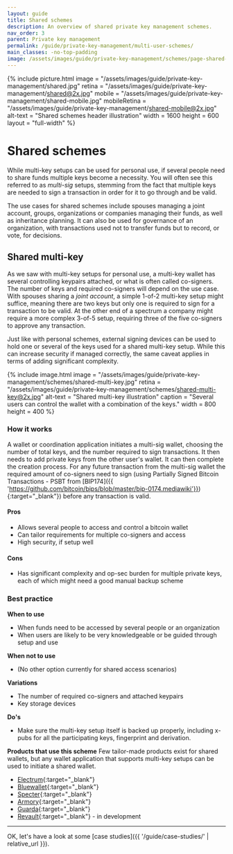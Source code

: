 ```yaml
---
layout: guide
title: Shared schemes
description: An overview of shared private key management schemes.
nav_order: 3
parent: Private key management
permalink: /guide/private-key-management/multi-user-schemes/
main_classes: -no-top-padding
image: /assets/images/guide/private-key-management/schemes/page-shared-schemes.jpg
---
```


<!--

Editor's notes

Description of schemes suitable for multi-user scenarios.

-->

{% include picture.html
   image = "/assets/images/guide/private-key-management/shared.jpg"
   retina = "/assets/images/guide/private-key-management/shared@2x.jpg"
   mobile = "/assets/images/guide/private-key-management/shared-mobile.jpg"
   mobileRetina = "/assets/images/guide/private-key-management/shared-mobile@2x.jpg"
   alt-text = "Shared schemes header illustration"
   width = 1600
   height = 600
   layout = "full-width"
%}

# Shared schemes

While multi-key setups can be used for personal use, if several people need to share funds multiple keys become a necessity. You will often see this referred to as *multi-sig* setups, stemming from the fact that multiple keys are needed to sign a transaction in order for it to go through and be valid.

The use cases for shared schemes include spouses managing a joint account, groups, organizations or companies managing their funds, as well as inheritance planning. It can also be used for governance of an organization, with transactions used not to transfer funds but to record, or vote, for decisions.

## Shared multi-key

As we saw with multi-key setups for personal use, a multi-key wallet has several controlling keypairs attached, or what is often called co-signers. The number of keys and required co-signers will depend on the use case. With spouses sharing a *joint account*, a simple 1-of-2 multi-key setup might suffice, meaning there are two keys but only one is required to sign for a transaction to be valid. At the other end of a spectrum a company might require a more complex 3-of-5 setup, requiring three of the five co-signers to approve any transaction.

Just like with personal schemes, external signing devices can be used to hold one or several of the keys used for a shared multi-key setup. While this can increase security if managed correctly, the same caveat applies in terms of adding significant complexity.

{% include image.html
   image = "/assets/images/guide/private-key-management/schemes/shared-multi-key.jpg"
   retina = "/assets/images/guide/private-key-management/schemes/shared-multi-key@2x.jpg"
   alt-text = "Shared multi-key illustration"
   caption = "Several users can control the wallet with a combination of the keys."
   width = 800
   height = 400
%}

### How it works
A wallet or coordination application initiates a multi-sig wallet, choosing the number of total keys, and the number required to sign transactions. It then needs to add private keys from the other user's wallet. It can then complete the creation process. For any future transaction from the multi-sig wallet the required amount of co-signers need to sign (using Partially Signed Bitcoin Transactions - PSBT from [BIP174]({{ 'https://github.com/bitcoin/bips/blob/master/bip-0174.mediawiki'}}){:target="_blank"}) before any transaction is valid.

#### Pros
- Allows several people to access and control a bitcoin wallet
- Can tailor requirements for multiple co-signers and access
- High security, if setup well

#### Cons
- Has significant complexity and op-sec burden for multiple private keys, each of which might need a good manual backup scheme

### Best practice

**When to use**
- When funds need to be accessed by several people or an organization
- When users are likely to be very knowledgeable or be guided through setup and use

**When not to use**
- (No other option currently for shared access scenarios)

**Variations**
- The number of required co-signers and attached keypairs
- Key storage devices

**Do's**
- Make sure the multi-key setup itself is backed up properly, including x-pubs for all the participating keys, fingerprint and derivation.

**Products that use this scheme**
Few tailor-made products exist for shared wallets, but any wallet application that supports multi-key setups can be used to initiate a shared wallet.
- [Electrum](https://electrum.org){:target="_blank"}
- [Bluewallet](https://bluewallet.io){:target="_blank"}
- [Specter](https://specter.solutions){:target="_blank"}
- [Armory](https://btcarmory.com){:target="_blank"}
- [Guarda](https://guarda.com){:target="_blank"}
- [Revault](https://revault.dev){:target="_blank"} - in development

---

OK, let's have a look at some [case studies]({{ '/guide/case-studies/' | relative_url }}).
